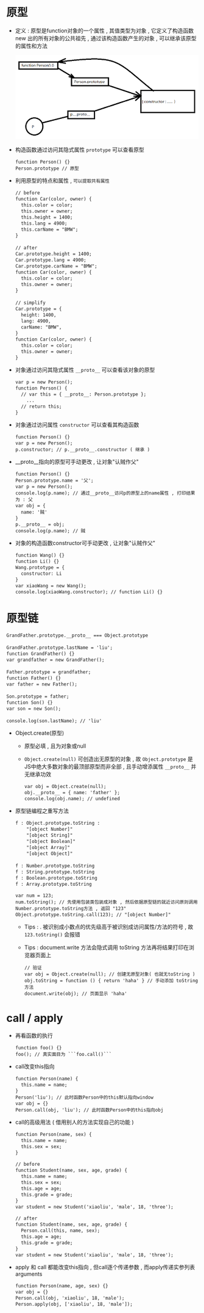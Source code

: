 # 原型

- 定义 : 原型是function对象的一个属性 , 其值类型为对象 , 它定义了构造函数 new 出的所有对象的公共祖先 , 通过该构造函数产生的对象 , 可以继承该原型的属性和方法

  ![](./原型.png)

- 构造函数通过访问其隐式属性 ```prototype``` 可以查看原型

  ```
  function Person() {}
  Person.prototype // 原型
  ```

- 利用原型的特点和属性 , ```可以提取共有属性```

  ```
  // before
  function Car(color, owner) {
    this.color = color;
    this.owner = owner;
    this.height = 1400;
    this.lang = 4900;
    this.carName = "BMW";
  }

  // after
  Car.prototype.height = 1400;
  Car.prototype.lang = 4900;
  Car.prototype.carName = "BMW";
  function Car(color, owner) {
    this.color = color;
    this.owner = owner;
  }

  // simplify
  Car.prototype = {
    height: 1400,
    lang: 4900,
    carName: "BMW",
  }
  function Car(color, owner) {
    this.color = color;
    this.owner = owner;
  }
  ```

- 对象通过访问其隐式属性 ```__proto__``` 可以查看该对象的原型 

  ```
  var p = new Person();
  function Person() {
    // var this = { __proto__: Person.prototype };
      ...
    // return this;
  }
  ```

- 对象通过访问属性 ```constructor``` 可以查看其构造函数

  ```
  function Person() {}
  var p = new Person();
  p.constructor; // p.__proto__.constructor ( 继承 )
  ```

- __proto__指向的原型可手动更改 , 让对象"认贼作父"

  ```
  function Person() {}
  Person.prototype.name = '父';
  var p = new Person();
  console.log(p.name); // 通过__proto__访问p的原型上的name属性 , 打印结果为 : 父
  var obj = {
    name: '贼'
  }
  p.__proto__ = obj;
  console.log(p.name); // 贼
  ```

- 对象的构造函数constructor可手动更改 , 让对象"认贼作父"

  ```
  function Wang() {}
  function Li() {}
  Wang.prototype = {
    constructor: Li
  }
  var xiaoWang = new Wang();
  console.log(xiaoWang.constructor); // function Li() {}
  ```

# 原型链

  ```
  GrandFather.prototype.__proto__ === Object.prototype

  GrandFather.prototype.lastName = 'liu';
  function GrandFather() {}
  var grandfather = new GrandFather();

  Father.prototype = grandfather;
  function Father() {}
  var father = new Father();

  Son.prototype = father;
  function Son() {}
  var son = new Son();

  console.log(son.lastName); // 'liu'
  ```

- Object.create(原型)

  - 原型必填 , 且为对象或null

  - ```Object.create(null)``` 可创造出无原型的对象 , 故 ```Object.prototype``` 是JS中绝大多数对象的最顶部原型而非全部 , 且手动增添属性 ```__proto__``` 并无继承功效

    ```
    var obj = Object.create(null);
    obj.__proto__ = { name: 'father' };
    console.log(obj.name); // undefined
    ```

- 原型链编程之重写方法

  ```
  f : Object.prototype.toString : 
      "[object Number]"
      "[object String]"
      "[object Boolean]"
      "[object Array]"
      "[object Object]"

  f : Number.prototype.toString
  f : String.prototype.toString
  f : Boolean.prototype.toString
  f : Array.prototype.toString
  ```

  ```
  var num = 123;
  num.toString(); // 先使用包装类包装成对象 , 然后依据原型链的就近访问原则调用Number.prototype.toString方法 , 返回 "123"
  Object.prototype.toString.call(123); // "[object Number]"
  ```

    - Tips : . 被识别成小数点的优先级高于被识别成访问属性/方法的符号 , 故 ```123.toString()``` 会报错

    - Tips : document.write 方法会隐式调用 toString 方法再将结果打印在浏览器页面上

      ```
      // 验证
      var obj = Object.create(null); // 创建无原型对象( 也就无toString )
      obj.toString = function () { return 'haha' } // 手动添加 toString 方法
      document.write(obj); // 页面显示 'haha'
      ```

# call / apply

- 再看函数的执行

  ```
  function foo() {}
  foo(); // 真实面目为 ```foo.call()```
  ```

- call改变this指向

  ```
  function Person(name) {
    this.name = name;
  }
  Person('liu'); // 此时函数Person中的this默认指向window
  var obj = {}
  Person.call(obj, 'liu'); // 此时函数Person中的this指向obj
  ```

- call的高级用法 ( 借用别人的方法实现自己的功能 )

  ```
  function Person(name, sex) {
    this.name = name;
    this.sex = sex;
  }
  ```
  ```
  // before
  function Student(name, sex, age, grade) {
    this.name = name;
    this.sex = sex;
    this.age = age;
    this.grade = grade;
  }
  var student = new Student('xiaoliu', 'male', 18, 'three');
  ```
  ```
  // after
  function Student(name, sex, age, grade) {
    Person.call(this, name, sex);
    this.age = age;
    this.grade = grade;
  }
  var student = new Student('xiaoliu', 'male', 18, 'three');
  ```

- apply 和 call 都能改变this指向 , 但call逐个传递参数 , 而apply传递实参列表arguments

  ```
  function Person(name, age, sex) {}
  var obj = {}
  Person.call(obj, 'xiaoliu', 18, 'male');
  Person.apply(obj, ['xiaoliu', 18, 'male']);
  ```
